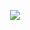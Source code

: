 <p align="center">
<img src="https://capsule-render.vercel.app/api?text=Hello!&animation=fadeIn&type=waving&color=gradient&height=100
"/>
</p>
